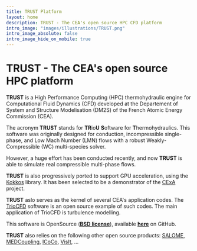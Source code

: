 ```yaml
---
title: TRUST Platform
layout: home
description: TRUST - The CEA's open source HPC CFD platform
intro_image: "images/illustrations/TRUST.png"
intro_image_absolute: false
intro_image_hide_on_mobile: true
---
```


# TRUST - The CEA's open source HPC platform

**TRUST** is a High Performance Computing (HPC) thermohydraulic engine for Computational Fluid Dynamics (CFD) developed at the Departement of System and Structure Modelisation (DM2S) of the French Atomic Energy Commission (CEA).

The acronym **TRUST** stands for **TR**io**U** **S**oftware for **T**hermohydraulics. This software was originally designed for conduction, incompressible single-phase, and Low Mach Number (LMN) flows with a robust Weakly-Compressible (WC) multi-species solver. 

However, a huge effort has been conducted recently, and now **TRUST** is able to simulate real compressible multi-phase flows. 

**TRUST** is also progressively ported to support GPU acceleration, using the [Kokkos](https://kokkos.org/kokkos-core-wiki/) library. It has been selected to be a demonstrator of the [CExA](https://cexa-project.org/) project.  

**TRUST** aslo serves as the kernel of several CEA's application codes. The [TrioCFD](https://triocfd.cea.fr/) software is an open source example of such codes. The main application of TrioCFD is turbulence modelling.

This software is OpenSource (**[BSD license](https://github.com/cea-trust-platform/trust-code/blob/master/License.txt)**), available **[here](https://github.com/cea-trust-platform/trust-code)** on GitHub. 

**TRUST** also relies on the following other open source products: [SALOME](https://www.salome-platform.org/?lang=fr), [MEDCoupling](https://github.com/SalomePlatform/medcoupling), [ICoCo](https://github.com/cea-trust-platform/icoco-coupling), [VisIt](https://visit-dav.github.io/visit-website/index.html), ...
